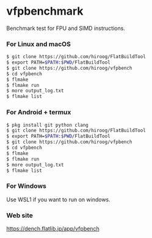 # vfpbenchmark

Benchmark test for FPU and SIMD instructions.


### For Linux and macOS

```bash
$ git clone https://github.com/hiroog/FlatBuildTool
$ export PATH=$PATH:$PWD/FlatBuildTool
$ git clone https://github.com/hiroog/vfpbench
$ cd vfpbench
$ flmake
$ flmake run
$ more output_log.txt
$ flmake list
```

### For Android + termux

```bash
$ pkg install git python clang
$ git clone https://github.com/hiroog/FlatBuildTool
$ export PATH=$PATH:$PWD/FlatBuildTool
$ git clone https://github.com/hiroog/vfpbench
$ cd vfpbench
$ flmake
$ flmake run
$ more output_log.txt
$ flmake list
```

### For Windows

Use WSL1 if you want to run on windows.



### Web site

https://dench.flatlib.jp/app/vfpbench

